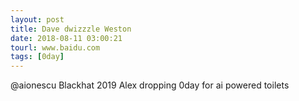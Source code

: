 ```yaml
---
layout: post
title: Dave dwizzzle Weston
date: 2018-08-11 03:00:21
tourl: www.baidu.com
tags: [0day]
---
```

@aionescu Blackhat 2019 Alex dropping 0day for ai powered toilets